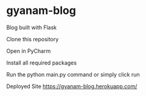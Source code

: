 # gyanam-blog
Blog built with Flask

Clone this repository

Open in PyCharm

Install all required packages

Run the python main.py command or simply click run

Deployed Site 
https://gyanam-blog.herokuapp.com/
